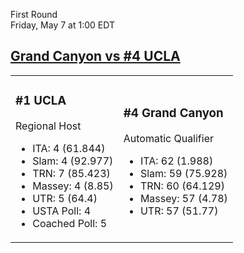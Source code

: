 First Round  
Friday, May 7 at 1:00 EDT
## [Grand Canyon vs #4 UCLA](https://www.ncaa.com/game/5833662) 

<table><tr><td>  

### #1 UCLA  

Regional Host  
- ITA: 4 (61.844)  
- Slam: 4 (92.977)  
- TRN: 7 (85.423)  
- Massey: 4 (8.85)  
- UTR: 5 (64.4)  
- USTA Poll: 4  
- Coached Poll: 5  

</td><td>  

### #4 Grand Canyon  

Automatic Qualifier  
- ITA: 62 (1.988)  
- Slam: 59 (75.928)  
- TRN: 60 (64.129)  
- Massey: 57 (4.78)  
- UTR: 57 (51.77)  

</td></tr></table>  